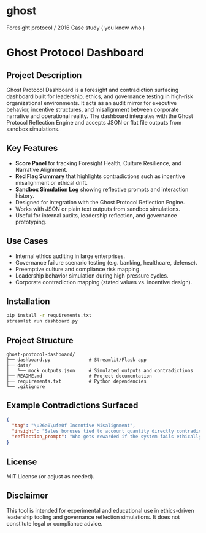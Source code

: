 # ghost
Foresight protocol / 2016 Case study ( you know who )
# Ghost Protocol Dashboard

## Project Description

Ghost Protocol Dashboard is a foresight and contradiction surfacing dashboard built for leadership, ethics, and governance testing in high‑risk organizational environments. It acts as an audit mirror for executive behavior, incentive structures, and misalignment between corporate narrative and operational reality. The dashboard integrates with the Ghost Protocol Reflection Engine and accepts JSON or flat file outputs from sandbox simulations.

## Key Features

- **Score Panel** for tracking Foresight Health, Culture Resilience, and Narrative Alignment.
- **Red Flag Summary** that highlights contradictions such as incentive misalignment or ethical drift.
- **Sandbox Simulation Log** showing reflective prompts and interaction history.
- Designed for integration with the Ghost Protocol Reflection Engine.
- Works with JSON or plain text outputs from sandbox simulations.
- Useful for internal audits, leadership reflection, and governance prototyping.

## Use Cases

- Internal ethics auditing in large enterprises.
- Governance failure scenario testing (e.g. banking, healthcare, defense).
- Preemptive culture and compliance risk mapping.
- Leadership behavior simulation during high‑pressure cycles.
- Corporate contradiction mapping (stated values vs. incentive design).

## Installation

```bash
pip install -r requirements.txt
streamlit run dashboard.py
```

## Project Structure

```plaintext
ghost-protocol-dashboard/
├── dashboard.py              # Streamlit/Flask app
├── data/
│   └── mock_outputs.json     # Simulated outputs and contradictions
├── README.md                 # Project documentation
├── requirements.txt          # Python dependencies
└── .gitignore
```

## Example Contradictions Surfaced

```json
{
  "tag": "\u26a0\ufe0f Incentive Misalignment",
  "insight": "Sales bonuses tied to account quantity directly contradict stated 'Customer-First' value.",
  "reflection_prompt": "Who gets rewarded if the system fails ethically but hits targets?"
}
```

## License

MIT License (or adjust as needed).

## Disclaimer

This tool is intended for experimental and educational use in ethics-driven leadership tooling and governance reflection simulations. It does not constitute legal or compliance advice.
